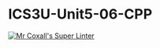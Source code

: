# ICS3U-Unit5-06-CPP

[![Mr Coxall's Super Linter](https://github.com/Evgeny-Vovk/ICS3U-Unit5-06-CPP/workflows/Mr%20Coxall's%20Super%20Linter/badge.svg)](https://github.com/Evgeny-Vovk/ICS3U-Unit5-06-CPP/actions)
